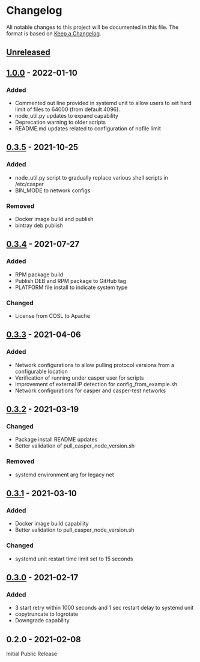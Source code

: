 # Changelog

All notable changes to this project will be documented in this file.  The format is based on [Keep a Changelog].

[comment]: <> (Added:      new features)
[comment]: <> (Changed:    changes in existing functionality)
[comment]: <> (Deprecated: soon-to-be removed features)
[comment]: <> (Removed:    now removed features)
[comment]: <> (Fixed:      any bug fixes)
[comment]: <> (Security:   in case of vulnerabilities)

## [Unreleased]


## [1.0.0] - 2022-01-10

### Added
* Commented out line provided in systemd unit to allow users to set hard limit of files to 64000 (from default 4096).
* node_util.py updates to expand capability
* Deprecation warning to older scripts
* README.md updates related to configuration of nofile limit

## [0.3.5] - 2021-10-25

### Added
* node_util.py script to gradually replace various shell scripts in /etc/casper
* BIN_MODE to network configs

### Removed
* Docker image build and publish
* bintray deb publish

## [0.3.4] - 2021-07-27

### Added
* RPM package build
* Publish DEB and RPM package to GitHub tag
* PLATFORM file install to indicate system type

### Changed
* License from COSL to Apache

## [0.3.3] - 2021-04-06

### Added
* Network configurations to allow pulling protocol versions from a configurable location
* Verification of running under casper user for scripts
* Improvement of external IP detection for config_from_example.sh
* Network configurations for casper and casper-test networks

## [0.3.2] - 2021-03-19

### Changed
* Package install README updates
* Better validation of pull_casper_node_version.sh

### Removed
* systemd environment arg for legacy net

## [0.3.1] - 2021-03-10

### Added
* Docker image build capability
* Better validation to pull_casper_node_version.sh

### Changed
* systemd unit restart time limit set to 15 seconds

## [0.3.0] - 2021-02-17

### Added
* 3 start retry within 1000 seconds and 1 sec restart delay to systemd unit
* copytruncate to logrotate
* Downgrade capability

## 0.2.0 - 2021-02-08

Initial Public Release

[Keep a Changelog]: https://keepachangelog.com/en/1.0.0
[unreleased]: https://github.com/casper-network/casper-node-launcher/compare/v0.4.0...main
[1.0.0]: https://github.com/casper-network/casper-node-launcher/compare/v0.3.5...v1.0.0
[0.3.5]: https://github.com/casper-network/casper-node-launcher/compare/v0.3.4...v0.3.5
[0.3.4]: https://github.com/casper-network/casper-node-launcher/compare/v0.3.3...v0.3.4
[0.3.3]: https://github.com/casper-network/casper-node-launcher/compare/v0.3.2...v0.3.3
[0.3.2]: https://github.com/casper-network/casper-node-launcher/compare/v0.3.1...v0.3.2
[0.3.1]: https://github.com/casper-network/casper-node-launcher/compare/v0.3.0...v0.3.1
[0.3.0]: https://github.com/casper-network/casper-node-launcher/compare/v0.2.0...v0.3.0
